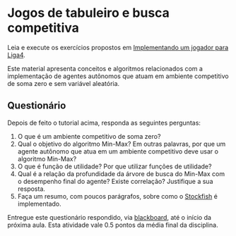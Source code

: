 # Jogos de tabuleiro e busca competitiva

Leia e execute os exercícios propostos em [Implementando um jogador para Liga4](http://fbarth.net.br/Connect4-Python/).

Este material apresenta conceitos e algoritmos relacionados com a implementação de agentes autônomos que atuam em ambiente competitivo de soma zero e sem variável aleatória. 

## Questionário

Depois de feito o tutorial acima, responda as seguintes perguntas: 

1. O que é um ambiente competitivo de soma zero?
1. Qual o objetivo do algoritmo Min-Max? Em outras palavras, por que um agente autônomo que atua em um ambiente competitivo deve usar o algoritmo Min-Max?
1. O que é função de utilidade? Por que utilizar funções de utilidade? 
1. Qual é a relação da profundidade da árvore de busca do Min-Max com o desempenho final do agente? Existe correlação? Justifique a sua resposta. 
1. Faça um resumo, com poucos parágrafos, sobre como o [Stockfish](https://stockfishchess.org/) é implementado.

Entregue este questionário respondido, via [blackboard](https://insper.blackboard.com/webapps/assignment/uploadAssignment?content_id=_1086229_1&course_id=_40165_1&group_id=&mode=cpview), até o início da próxima aula. Esta atividade vale 0.5 pontos da média final da disciplina. 


